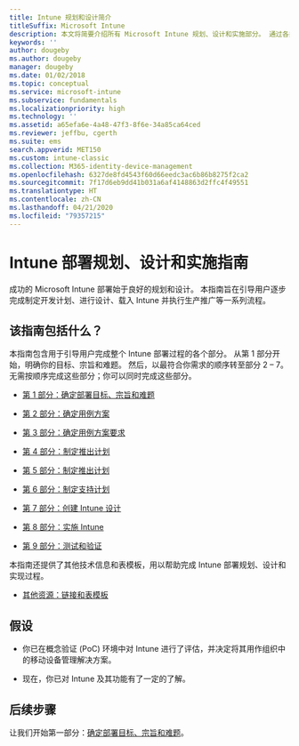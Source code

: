 ```yaml
---
title: Intune 规划和设计简介
titleSuffix: Microsoft Intune
description: 本文将简要介绍所有 Microsoft Intune 规划、设计和实施部分。 通过各类工具，可帮助你确定目标、用例场景和要求，创建推出和通信计划、支持、测试和验证计划。
keywords: ''
author: dougeby
ms.author: dougeby
manager: dougeby
ms.date: 01/02/2018
ms.topic: conceptual
ms.service: microsoft-intune
ms.subservice: fundamentals
ms.localizationpriority: high
ms.technology: ''
ms.assetid: a65efa6e-4a48-47f3-8f6e-34a85ca64ced
ms.reviewer: jeffbu, cgerth
ms.suite: ems
search.appverid: MET150
ms.custom: intune-classic
ms.collection: M365-identity-device-management
ms.openlocfilehash: 6327de8fd4543f60d66eedc3ac6b86b8275f2ca2
ms.sourcegitcommit: 7f17d6eb9dd41b031a6af4148863d2ffc4f49551
ms.translationtype: HT
ms.contentlocale: zh-CN
ms.lasthandoff: 04/21/2020
ms.locfileid: "79357215"
---
```

# <a name="intune-deployment-planning-design-and-implementation-guide"></a>Intune 部署规划、设计和实施指南

成功的 Microsoft Intune 部署始于良好的规划和设计。 本指南旨在引导用户逐步完成制定开发计划、进行设计、载入 Intune 并执行生产推广等一系列流程。

## <a name="whats-included-in-this-guide"></a>该指南包括什么？

本指南包含用于引导用户完成整个 Intune 部署过程的各个部分。 从第 1 部分开始，明确你的目标、宗旨和难题。 然后，以最符合你需求的顺序转至部分 2 – 7。 无需按顺序完成这些部分；你可以同时完成这些部分。

- [第 1 部分：确定部署目标、宗旨和难题](planning-guide-deployment-goals.md)

- [第 2 部分：确定用例方案](planning-guide-scenarios.md)

- [第 3 部分：确定用例方案要求](planning-guide-requirements.md)

- [第 4 部分：制定推出计划](planning-guide-rollout-plan.md)

- [第 5 部分：制定推出计划](planning-guide-communication-plan.md)

- [第 6 部分：制定支持计划](planning-guide-support-plan.md)

- [第 7 部分：创建 Intune 设计](planning-guide-design.md)

- [第 8 部分：实施 Intune](planning-guide-onboarding.md)

- [第 9 部分：测试和验证](planning-guide-test-validation.md)

本指南还提供了其他技术信息和表模板，用以帮助完成 Intune 部署规划、设计和实现过程。

- [其他资源：链接和表模板](planning-guide-resources.md)

## <a name="assumptions"></a>假设

- 你已在概念验证 (PoC) 环境中对 Intune 进行了评估，并决定将其用作组织中的移动设备管理解决方案。

- 现在，你已对 Intune 及其功能有了一定的了解。

## <a name="next-steps"></a>后续步骤

让我们开始第一部分：[确定部署目标、宗旨和难题](planning-guide-deployment-goals.md)。
